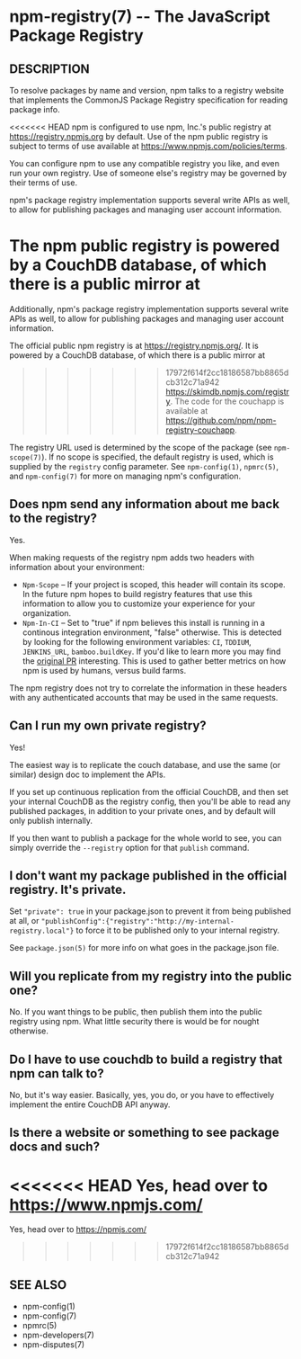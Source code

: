 npm-registry(7) -- The JavaScript Package Registry
==================================================

## DESCRIPTION

To resolve packages by name and version, npm talks to a registry website
that implements the CommonJS Package Registry specification for reading
package info.

<<<<<<< HEAD
npm is configured to use npm, Inc.'s public registry at
<https://registry.npmjs.org> by default. Use of the npm public registry is
subject to terms of use available at <https://www.npmjs.com/policies/terms>.

You can configure npm to use any compatible registry you like, and even run
your own registry. Use of someone else's registry may be governed by their
terms of use.

npm's package registry implementation supports several
write APIs as well, to allow for publishing packages and managing user
account information.

The npm public registry is powered by a CouchDB database,
of which there is a public mirror at
=======
Additionally, npm's package registry implementation supports several
write APIs as well, to allow for publishing packages and managing user
account information.

The official public npm registry is at <https://registry.npmjs.org/>.  It
is powered by a CouchDB database, of which there is a public mirror at
>>>>>>> 17972f614f2cc18186587bb8865dcb312c71a942
<https://skimdb.npmjs.com/registry>.  The code for the couchapp is
available at <https://github.com/npm/npm-registry-couchapp>.

The registry URL used is determined by the scope of the package (see
`npm-scope(7)`). If no scope is specified, the default registry is used, which is
supplied by the `registry` config parameter.  See `npm-config(1)`,
`npmrc(5)`, and `npm-config(7)` for more on managing npm's configuration.

## Does npm send any information about me back to the registry?

Yes.

When making requests of the registry npm adds two headers with information
about your environment:

* `Npm-Scope` – If your project is scoped, this header will contain its
  scope. In the future npm hopes to build registry features that use this
  information to allow you to customize your experience for your
  organization.
* `Npm-In-CI` – Set to "true" if npm believes this install is running in a
  continous integration environment, "false" otherwise. This is detected by
  looking for the following environment variables: `CI`, `TDDIUM`,
  `JENKINS_URL`, `bamboo.buildKey`. If you'd like to learn more you may find
  the [original PR](https://github.com/npm/npm-registry-client/pull/129)
  interesting.
  This is used to gather better metrics on how npm is used by humans, versus
  build farms.

The npm registry does not try to correlate the information in these headers
with any authenticated accounts that may be used in the same requests.

## Can I run my own private registry?

Yes!

The easiest way is to replicate the couch database, and use the same (or
similar) design doc to implement the APIs.

If you set up continuous replication from the official CouchDB, and then
set your internal CouchDB as the registry config, then you'll be able
to read any published packages, in addition to your private ones, and by
default will only publish internally. 

If you then want to publish a package for the whole world to see, you can
simply override the `--registry` option for that `publish` command.

## I don't want my package published in the official registry. It's private.

Set `"private": true` in your package.json to prevent it from being
published at all, or
`"publishConfig":{"registry":"http://my-internal-registry.local"}`
to force it to be published only to your internal registry.

See `package.json(5)` for more info on what goes in the package.json file.

## Will you replicate from my registry into the public one?

No.  If you want things to be public, then publish them into the public
registry using npm.  What little security there is would be for nought
otherwise.

## Do I have to use couchdb to build a registry that npm can talk to?

No, but it's way easier.  Basically, yes, you do, or you have to
effectively implement the entire CouchDB API anyway.

## Is there a website or something to see package docs and such?

<<<<<<< HEAD
Yes, head over to <https://www.npmjs.com/>
=======
Yes, head over to <https://npmjs.com/>
>>>>>>> 17972f614f2cc18186587bb8865dcb312c71a942

## SEE ALSO

* npm-config(1)
* npm-config(7)
* npmrc(5)
* npm-developers(7)
* npm-disputes(7)
